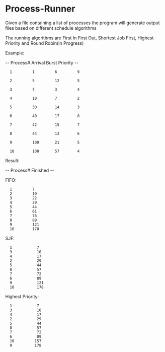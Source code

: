 # Process-Runner

Given a file containing a list of processes the program will generate output files based on different schedule algorithms

The running algorithms are First In First Out, Shortest Job First, Highest Priority and Round Robin(In Progress)

Example:

-- Process#   Arrival   Burst   Priority --

      1         1         6         9
      
      2         5         12        5
      
      3         7         3         4
      
      4         10        7         2
      
      5         30        14        3
      
      6         40        17        8
      
      7         42        15        7
      
      8         44        13        6
      
      9         100       21        5
      
      10        100       57        4
      
  
Result:

-- Process#  Finished --

FIFO:

      1         7
      2         19
      3         22
      4         29
      5         44
      6         61
      7         76
      8         89    
      9         121
      10        178
      
SJF:

      1           7
      3           10
      4           17
      2           29
      5           44
      8           57
      7           72
      6           89
      9           121
      10          178
      
Highest Priority:
 
      1           7
      3           10
      4           17
      2           29
      5           44
      8           57
      7           72
      6           89
      10         157
      9          178
      
      
      
